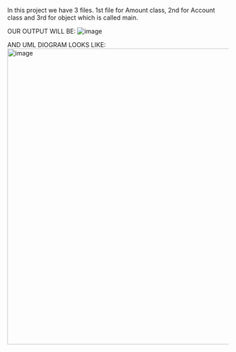 In this project we have 3 files. 1st file for Amount class, 2nd for Account class and 3rd for object which is called main. 


OUR OUTPUT WILL BE:
![image](https://github.com/user-attachments/assets/f58fa48f-85bd-4261-bde5-c2d67e09099f)

AND UML DIOGRAM LOOKS LIKE:
<img width="674" alt="image" src="https://github.com/user-attachments/assets/386a1e41-38b1-4c89-bba0-b2146ecc352d" />
